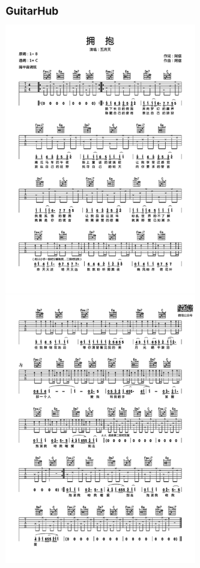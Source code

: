 # GuitarHub

![五月天《拥抱》吉他谱_C调简单版_0](./五月天《拥抱》吉他谱_C调简单版_0.jpg)
![五月天《拥抱》吉他谱_C调简单版_1](./五月天《拥抱》吉他谱_C调简单版_1.jpg)
